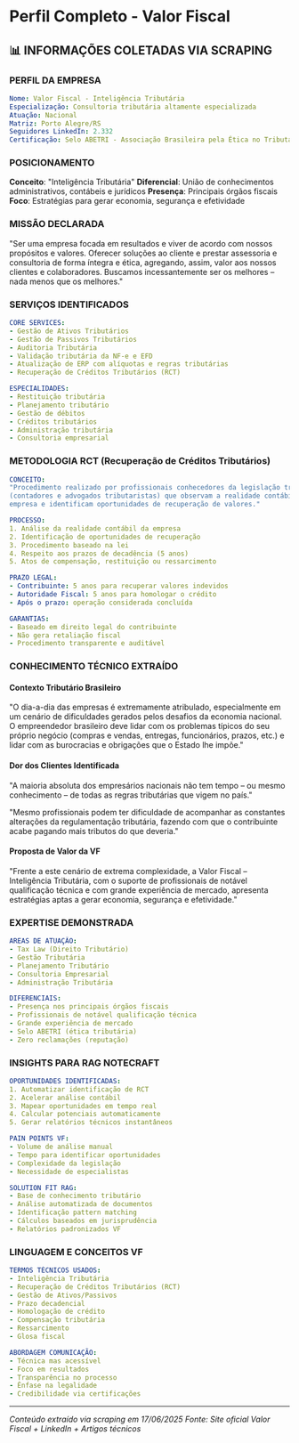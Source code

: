 # Perfil Completo - Valor Fiscal

## 📊 INFORMAÇÕES COLETADAS VIA SCRAPING

### PERFIL DA EMPRESA
```yaml
Nome: Valor Fiscal - Inteligência Tributária
Especialização: Consultoria tributária altamente especializada
Atuação: Nacional
Matriz: Porto Alegre/RS
Seguidores LinkedIn: 2.332
Certificação: Selo ABETRI - Associação Brasileira pela Ética no Tributário
```

### POSICIONAMENTO
**Conceito**: "Inteligência Tributária"
**Diferencial**: União de conhecimentos administrativos, contábeis e jurídicos
**Presença**: Principais órgãos fiscais
**Foco**: Estratégias para gerar economia, segurança e efetividade

### MISSÃO DECLARADA
"Ser uma empresa focada em resultados e viver de acordo com nossos propósitos e valores. Oferecer soluções ao cliente e prestar assessoria e consultoria de forma íntegra e ética, agregando, assim, valor aos nossos clientes e colaboradores. Buscamos incessantemente ser os melhores – nada menos que os melhores."

### SERVIÇOS IDENTIFICADOS
```yaml
CORE SERVICES:
- Gestão de Ativos Tributários
- Gestão de Passivos Tributários
- Auditoria Tributária
- Validação tributária da NF-e e EFD
- Atualização de ERP com alíquotas e regras tributárias
- Recuperação de Créditos Tributários (RCT)

ESPECIALIDADES:
- Restituição tributária
- Planejamento tributário
- Gestão de débitos
- Créditos tributários
- Administração tributária
- Consultoria empresarial
```

### METODOLOGIA RCT (Recuperação de Créditos Tributários)
```yaml
CONCEITO:
"Procedimento realizado por profissionais conhecedores da legislação tributária 
(contadores e advogados tributaristas) que observam a realidade contábil de uma 
empresa e identificam oportunidades de recuperação de valores."

PROCESSO:
1. Análise da realidade contábil da empresa
2. Identificação de oportunidades de recuperação
3. Procedimento baseado na lei
4. Respeito aos prazos de decadência (5 anos)
5. Atos de compensação, restituição ou ressarcimento

PRAZO LEGAL:
- Contribuinte: 5 anos para recuperar valores indevidos
- Autoridade Fiscal: 5 anos para homologar o crédito
- Após o prazo: operação considerada concluída

GARANTIAS:
- Baseado em direito legal do contribuinte
- Não gera retaliação fiscal
- Procedimento transparente e auditável
```

### CONHECIMENTO TÉCNICO EXTRAÍDO

#### Contexto Tributário Brasileiro
"O dia-a-dia das empresas é extremamente atribulado, especialmente em um cenário de dificuldades gerados pelos desafios da economia nacional. O empreendedor brasileiro deve lidar com os problemas típicos do seu próprio negócio (compras e vendas, entregas, funcionários, prazos, etc.) e lidar com as burocracias e obrigações que o Estado lhe impõe."

#### Dor dos Clientes Identificada
"A maioria absoluta dos empresários nacionais não tem tempo – ou mesmo conhecimento – de todas as regras tributárias que vigem no país."

"Mesmo profissionais podem ter dificuldade de acompanhar as constantes alterações da regulamentação tributária, fazendo com que o contribuinte acabe pagando mais tributos do que deveria."

#### Proposta de Valor da VF
"Frente a este cenário de extrema complexidade, a Valor Fiscal – Inteligência Tributária, com o suporte de profissionais de notável qualificação técnica e com grande experiência de mercado, apresenta estratégias aptas a gerar economia, segurança e efetividade."

### EXPERTISE DEMONSTRADA
```yaml
AREAS DE ATUAÇÃO:
- Tax Law (Direito Tributário)
- Gestão Tributária
- Planejamento Tributário
- Consultoria Empresarial
- Administração Tributária

DIFERENCIAIS:
- Presença nos principais órgãos fiscais
- Profissionais de notável qualificação técnica
- Grande experiência de mercado
- Selo ABETRI (ética tributária)
- Zero reclamações (reputação)
```

### INSIGHTS PARA RAG NOTECRAFT
```yaml
OPORTUNIDADES IDENTIFICADAS:
1. Automatizar identificação de RCT
2. Acelerar análise contábil
3. Mapear oportunidades em tempo real
4. Calcular potenciais automaticamente
5. Gerar relatórios técnicos instantâneos

PAIN POINTS VF:
- Volume de análise manual
- Tempo para identificar oportunidades
- Complexidade da legislação
- Necessidade de especialistas

SOLUTION FIT RAG:
- Base de conhecimento tributário
- Análise automatizada de documentos
- Identificação pattern matching
- Cálculos baseados em jurisprudência
- Relatórios padronizados VF
```

### LINGUAGEM E CONCEITOS VF
```yaml
TERMOS TÉCNICOS USADOS:
- Inteligência Tributária
- Recuperação de Créditos Tributários (RCT)
- Gestão de Ativos/Passivos
- Prazo decadencial
- Homologação de crédito
- Compensação tributária
- Ressarcimento
- Glosa fiscal

ABORDAGEM COMUNICAÇÃO:
- Técnica mas acessível
- Foco em resultados
- Transparência no processo
- Ênfase na legalidade
- Credibilidade via certificações
```

---

*Conteúdo extraído via scraping em 17/06/2025*
*Fonte: Site oficial Valor Fiscal + LinkedIn + Artigos técnicos*